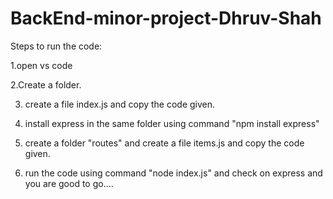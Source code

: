 # BackEnd-minor-project-Dhruv-Shah


Steps to run the code:

1.open vs code

2.Create a folder.

3. create a file index.js and copy the code given.

4. install express in the same folder using command "npm install express"

5. create a folder "routes" and create a file items.js and copy the code given.

6. run the code using command "node index.js" and check on express and you are good to go....
